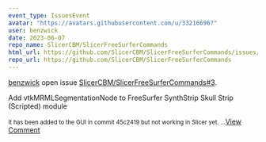 ```yaml
---
event_type: IssuesEvent
avatar: "https://avatars.githubusercontent.com/u/33216696?"
user: benzwick
date: 2023-06-07
repo_name: SlicerCBM/SlicerFreeSurferCommands
html_url: https://github.com/SlicerCBM/SlicerFreeSurferCommands/issues/3
repo_url: https://github.com/SlicerCBM/SlicerFreeSurferCommands
---
```


<a href='https://github.com/benzwick' target='_blank'>benzwick</a> open issue <a href='https://github.com/SlicerCBM/SlicerFreeSurferCommands/issues/3' target='_blank'>SlicerCBM/SlicerFreeSurferCommands#3</a>.

<p>Add vtkMRMLSegmentationNode to FreeSurfer SynthStrip Skull Strip (Scripted) module </p><small>It has been added to the GUI in commit 45c2419 but not working in Slicer yet....</small><a href='https://github.com/SlicerCBM/SlicerFreeSurferCommands/issues/3' target='_blank'>View Comment</a>